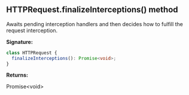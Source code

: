 ## HTTPRequest.finalizeInterceptions() method

Awaits pending interception handlers and then decides how to fulfill the request interception.

**Signature:**

```typescript
class HTTPRequest {
  finalizeInterceptions(): Promise<void>;
}
```

**Returns:**

Promise&lt;void&gt;

